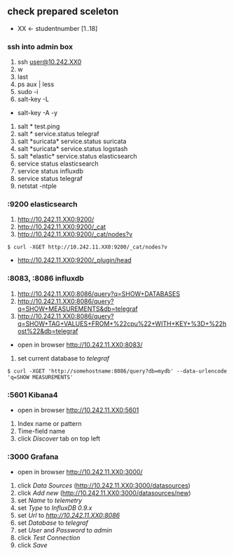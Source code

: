 ## check prepared sceleton

 * XX <- studentnumber [1..18]

### ssh into admin box

1. ssh user@10.242.XX0
1. w
1. last
1. ps aux | less
1. sudo -i
1. salt-key -L
  * salt-key -A -y
1. salt \* test.ping
1. salt \* service.status telegraf
1. salt \*suricata\* service.status suricata
1. salt \*suricata\* service.status logstash
1. salt \*elastic\* service.status elasticsearch
1. service status elasticsearch
1. service status influxdb
1. service status telegraf
1. netstat -ntple


### :9200 elasticsearch

 1. http://10.242.11.XX0:9200/
 1. http://10.242.11.XX0:9200/_cat
 1. http://10.242.11.XX0:9200/_cat/nodes?v

 ```
 $ curl -XGET http://10.242.11.XX0:9200/_cat/nodes?v
 ```


 * http://10.242.11.XX0:9200/_plugin/head

### :8083, :8086 influxdb

 1. http://10.242.11.XX0:8086/query?q=SHOW+DATABASES
 1. http://10.242.11.XX0:8086/query?q=SHOW+MEASUREMENTS&db=telegraf
 1. http://10.242.11.XX0:8086/query?q=SHOW+TAG+VALUES+FROM+%22cpu%22+WITH+KEY+%3D+%22host%22&db=telegraf


 * open in browser http://10.242.11.XX0:8083/

 1. set current database to *telegraf*

```
$ curl -XGET 'http://somehostname:8086/query?db=mydb' --data-urlencode 'q=SHOW MEASUREMENTS'
```

### :5601 Kibana4

* open in browser http://10.242.11.XX0:5601


1. Index name or pattern
1. Time-field name
1. click *Discover* tab on top left

### :3000 Grafana

* open in browser http://10.242.11.XX0:3000/

1. click *Data Sources* (http://10.242.11.XX0:3000/datasources)
1. click *Add new* (http://10.242.11.XX0:3000/datasources/new)
1. set *Name* to *telemetry*
1. set *Type* to *InfluxDB 0.9.x*
1. set *Url* to *http://10.242.11.XX0:8086*
1. set *Database* to *telegraf*
1. set *User* and *Password* to *admin*
1. click *Test Connection*
1. click *Save*
